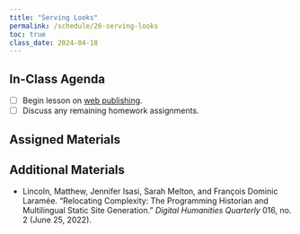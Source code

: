```yaml
---
title: "Serving Looks"
permalink: /schedule/26-serving-looks
toc: true
class_date: 2024-04-18
---
```



## In-Class Agenda

- [ ] Begin lesson on [web publishing]({{site.baseurl}}/materials/interpreting-communicating-humanities-data/05-web-publishing/).
- [ ] Discuss any remaining homework assignments.

## Assigned Materials

## Additional Materials

- Lincoln, Matthew, Jennifer Isasi, Sarah Melton, and François Dominic Laramée. “Relocating Complexity: The Programming Historian and Multilingual Static Site Generation.” *Digital Humanities Quarterly* 016, no. 2 (June 25, 2022).
